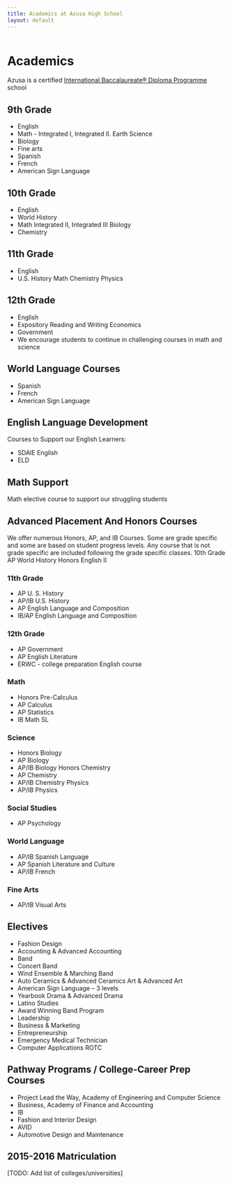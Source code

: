 ```yaml
---
title: Academics at Azusa High School
layout: default
---
```


<img src="/images/photos/academics.png" style="object-position: top;" alt="" />

# Academics

Azusa is a certified [International Baccalaureate® Diploma Programme](http://ibo.org/en/programmes/diploma-programme/) school

## 9th Grade

*   English
*   Math - Integrated I, Integrated II. Earth Science
*   Biology
*   Fine arts
*   Spanish
*   French
*   American Sign Language

## 10th Grade

*   English
*   World History
*   Math Integrated II, Integrated III Biology
*   Chemistry

## 11th Grade

*   English
*   U.S. History Math Chemistry Physics

## 12th Grade

*   English
*   Expository Reading and Writing Economics
*   Government
*   We encourage students to continue in challenging courses in math and science

## World Language Courses

*   Spanish
*   French
*   American Sign Language

## English Language Development

Courses to Support our English Learners:

*   SDAIE English
*   ELD

## Math Support

Math elective course to support our struggling students

## Advanced Placement And Honors Courses

We offer numerous Honors, AP, and IB Courses. Some are grade specific and some are based on student progress levels. Any course that is not grade specific are included following the grade specific classes.
10th Grade
AP World History
Honors English II

### 11th Grade

* AP U. S. History
* AP/IB U.S. History
* AP English Language and Composition
* IB/AP English Language and Composition

### 12th Grade

* AP Government
* AP English Literature
* ERWC - college preparation English course

### Math

* Honors Pre-Calculus
* AP Calculus
* AP Statistics
* IB Math SL

### Science

* Honors Biology
* AP Biology
* AP/IB Biology Honors Chemistry
* AP Chemistry
* AP/IB Chemistry Physics
* AP/IB Physics

### Social Studies

* AP Psychology

### World Language

* AP/IB Spanish Language
* AP Spanish Literature and Culture
* AP/IB French

### Fine Arts

* AP/IB Visual Arts

## Electives

* Fashion Design
* Accounting & Advanced Accounting
* Band
* Concert Band
* Wind Ensemble & Marching Band
* Auto Ceramics & Advanced Ceramics Art & Advanced Art
* American Sign Language – 3 levels
* Yearbook Drama & Advanced Drama
* Latino Studies
* Award Winning Band Program
* Leadership
* Business & Marketing
* Entrepreneurship
* Emergency Medical Technician
* Computer Applications ROTC

## Pathway Programs / College-Career Prep Courses

* Project Lead the Way, Academy of Engineering and Computer Science
* Business, Academy of Finance and Accounting
* IB
* Fashion and Interior Design
* AVID
* Automotive Design and Maintenance

## 2015-2016 Matriculation

[TODO: Add list of colleges/universities]
